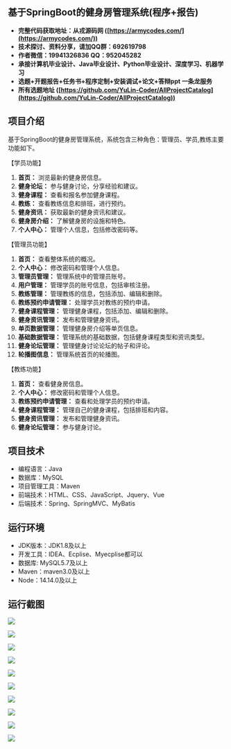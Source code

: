 ## 基于SpringBoot的健身房管理系统(程序+报告)

- <b>完整代码获取地址：从戎源码网 ([https://armycodes.com/](https://armycodes.com/))</b>
- <b>技术探讨、资料分享，请加QQ群：692619798</b> 
- <b>作者微信：19941326836  QQ：952045282</b> 
- <b>承接计算机毕业设计、Java毕业设计、Python毕业设计、深度学习、机器学习</b>
- <b>选题+开题报告+任务书+程序定制+安装调试+论文+答辩ppt 一条龙服务</b>
- <b>所有选题地址 ([https://github.com/YuLin-Coder/AllProjectCatalog](https://github.com/YuLin-Coder/AllProjectCatalog)) </b>

## 项目介绍
基于SpringBoot的健身房管理系统，系统包含三种角色：管理员、学员,教练主要功能如下。

【学员功能】

1. **首页：** 浏览最新的健身房信息。
2. **健身论坛：** 参与健身讨论，分享经验和建议。
3. **健身课程：** 查看和报名参加健身课程。
4. **教练：** 查看教练信息和排班，进行预约。
5. **健身资讯：** 获取最新的健身资讯和建议。
6. **健身房介绍：** 了解健身房的设施和特色。
7. **个人中心：** 管理个人信息，包括修改密码等。

【管理员功能】

1. **首页：** 查看整体系统的概况。
2. **个人中心：** 修改密码和管理个人信息。
3. **管理员管理：** 管理系统中的管理员账号。
4. **用户管理：** 管理学员的账号信息，包括审核注册。
5. **教练管理：** 管理教练的信息，包括添加、编辑和删除。
6. **教练预约申请管理：** 处理学员对教练的预约申请。
7. **健身课程管理：** 管理健身课程，包括添加、编辑和删除。
8. **健身资讯管理：** 发布和管理健身资讯。
9. **单页数据管理：** 管理健身房介绍等单页信息。
10. **基础数据管理：** 管理系统的基础数据，包括健身课程类型和资讯类型。
11. **健身论坛管理：** 管理健身讨论论坛的帖子和评论。
12. **轮播图信息：** 管理系统首页的轮播图。

【教练功能】

1. **首页：** 查看健身房信息。
2. **个人中心：** 修改密码和管理个人信息。
3. **教练预约申请管理：** 查看和处理学员的预约申请。
4. **健身课程管理：** 管理自己的健身课程，包括排班和内容。
5. **健身资讯管理：** 发布和管理健身资讯。
6. **健身论坛管理：** 参与健身讨论。

## 项目技术
- 编程语言：Java
- 数据库：MySQL
- 项目管理工具：Maven
- 前端技术：HTML、CSS、JavaScript、Jquery、Vue
- 后端技术：Spring、SpringMVC、MyBatis

## 运行环境
- JDK版本：JDK1.8及以上
- 开发工具：IDEA、Ecplise、Myecplise都可以
- 数据库: MySQL5.7及以上
- Maven：maven3.0及以上
- Node：14.14.0及以上

## 运行截图
![](screenshot/1.png)

![](screenshot/2.png)

![](screenshot/3.png)

![](screenshot/4.png)

![](screenshot/5.png)

![](screenshot/6.png)

![](screenshot/7.png)

![](screenshot/8.png)

![](screenshot/9.png)

![](screenshot/10.png)
